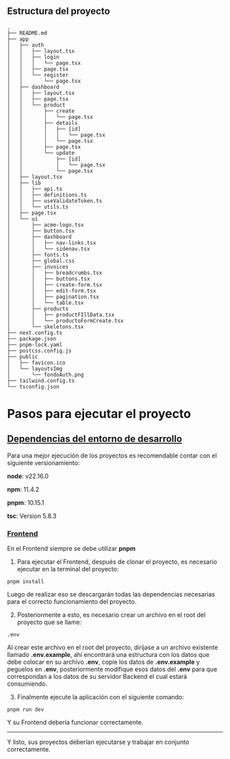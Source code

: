 ## Estructura del proyecto

```text
.
├── README.md
├── app
│   ├── auth
│   │   ├── layout.tsx
│   │   ├── login
│   │   │   └── page.tsx
│   │   ├── page.tsx
│   │   └── register
│   │       └── page.tsx
│   ├── dashboard
│   │   ├── layout.tsx
│   │   ├── page.tsx
│   │   └── product
│   │       ├── create
│   │       │   └── page.tsx
│   │       ├── details
│   │       │   ├── [id]
│   │       │   │   └── page.tsx
│   │       │   └── page.tsx
│   │       ├── page.tsx
│   │       └── update
│   │           ├── [id]
│   │           │   └── page.tsx
│   │           └── page.tsx
│   ├── layout.tsx
│   ├── lib
│   │   ├── api.ts
│   │   ├── definitions.ts
│   │   ├── useValidateToken.ts
│   │   └── utils.ts
│   ├── page.tsx
│   └── ui
│       ├── acme-logo.tsx
│       ├── button.tsx
│       ├── dashboard
│       │   ├── nav-links.tsx
│       │   └── sidenav.tsx
│       ├── fonts.ts
│       ├── global.css
│       ├── invoices
│       │   ├── breadcrumbs.tsx
│       │   ├── buttons.tsx
│       │   ├── create-form.tsx
│       │   ├── edit-form.tsx
│       │   ├── pagination.tsx
│       │   └── table.tsx
│       ├── products
│       │   ├── productFIllData.tsx
│       │   └── productoFormCreate.tsx
│       └── skeletons.tsx
├── next.config.ts
├── package.json
├── pnpm-lock.yaml
├── postcss.config.js
├── public
│   ├── favicon.ico
│   └── layoutsImg
│       └── fondoAuth.png
├── tailwind.config.ts
└── tsconfig.json

```

# Pasos para ejecutar el proyecto

## <u>Dependencias del entorno de desarrollo </u>

Para una mejor ejecución de los proyectos es recomendable contar con el siguiente versionamiento:

**node**: v22.16.0

**npm**: 11.4.2

**pnpm**: 10.15.1

**tsc**: Version 5.8.3

### <u>Frontend </u>
En el Frontend siempre se debe utilizar **pnpm**

1. Para ejecutar el Frontend, después de clonar el proyecto, es necesario ejecutar en la terminal del proyecto:

```terminal 
pnpm install
```

Luego de realizar eso se descargarán todas las dependencias necesarias para el correcto funcionamiento del proyecto.

2. Posteriormente a esto, es necesario crear un archivo en el root del proyecto que se llame: 

```text
.env
```

Al crear este archivo en el root del proyecto, diríjase a un archivo existente llamado **.env.example**, ahí encontrará una estructura con los datos que debe colocar en su archivo **.env**, copie los datos de **.env.example** y peguelos en **.env**, posteriormente modifique esos datos del **.env** para que correspondan a los datos de su servidor Backend el cual estará consumiendo.

3. Finalmente ejecute la aplicación con el siguiente comando:
```terminal
pnpm run dev
```
Y su Frontend debería funcionar correctamente.

---

Y listo, sus proyectos deberían ejecutarse y trabajar en conjunto correctamente.